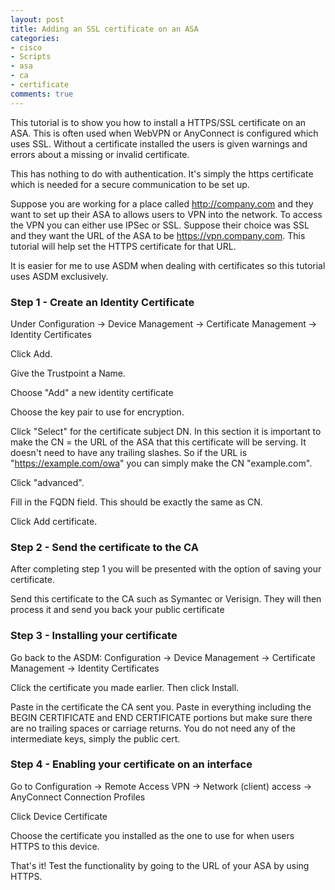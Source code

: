 ```yaml
---
layout: post
title: Adding an SSL certificate on an ASA
categories:
- cisco
- Scripts
- asa
- ca
- certificate
comments: true
---
```

This tutorial is to show you how to install a HTTPS/SSL certificate on an ASA. This is often used when WebVPN or AnyConnect is configured which uses SSL. Without a certificate installed the users is given warnings and errors about a missing or invalid certificate.

This has nothing to do with authentication. It's simply the https certificate which is needed for a secure communication to be set up.

Suppose you are working for a place called http://company.com and they want to set up their ASA to allows users to VPN into the network. To access the VPN you can either use IPSec or SSL. Suppose their choice was SSL and they want the URL of the ASA to be https://vpn.company.com. This tutorial will help set the HTTPS certificate for that URL.

It is easier for me to use ASDM when dealing with certificates so this tutorial uses ASDM exclusively.
<h3>Step 1 - Create an Identity Certificate</h3>
Under Configuration -&gt; Device Management -&gt; Certificate Management -&gt; Identity Certificates

Click Add.

Give the Trustpoint a Name.

Choose "Add" a new identity certificate

Choose the key pair to use for encryption.

Click "Select" for the certificate subject DN. In this section it is important to make the CN = the URL of the ASA that this certificate will be serving. It doesn't need to have any trailing slashes. So if the URL is "https://example.com/owa" you can simply make the CN "example.com". 

Click "advanced".

Fill in the FQDN field. This should be exactly the same as CN.

Click Add certificate.
<h3>Step 2 - Send the certificate to the CA</h3>
After completing step 1 you will be presented with the option of saving your certificate.

Send this certificate to the CA such as Symantec or Verisign. They will then process it and send you back your public certificate
<h3>Step 3 - Installing your certificate</h3>
Go back to the ASDM: Configuration -&gt; Device Management -&gt; Certificate Management -&gt; Identity Certificates

Click the certificate you made earlier. Then click Install.

Paste in the certificate the CA sent you. Paste in everything including the BEGIN CERTIFICATE and END CERTIFICATE portions but make sure there are no trailing spaces or carriage returns. You do not need any of the intermediate keys, simply the public cert.
<h3>Step 4 - Enabling your certificate on an interface</h3>
Go to Configuration -&gt; Remote Access VPN -&gt; Network (client) access -&gt; AnyConnect Connection Profiles

Click Device Certificate

Choose the certificate you installed as the one to use for when users HTTPS to this device.

That's it! Test the functionality by going to the URL of your ASA by using HTTPS.